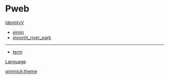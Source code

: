 # Pweb

<!-- [About]()

  * [このWikiについて](about.md) -->

[IdentityV]()

  * [eimin](identityV.md)
  * [moonlit_river_park](moonlit_river_park.md)
  - - - -
  * [term](demo/sample.html)

[Language]()

<!-- [Contact](contact.md) -->

<!-- [gimmick:themechooser](Choose theme) -->
<!-- [gimmick:theme (inverse: true)](flatly) -->
[gimmick:theme](bootstrap)